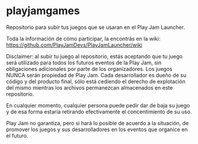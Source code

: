 # playjamgames
Repositorio para subir tus juegos que se usaran en el Play Jam Launcher.

Toda la información de cómo participar, la encontrás en la wiki: https://github.com/PlayJamDevs/PlayJamLauncher/wiki

Disclaimer: al subir tu juego al repositorio, estás aceptando que tu juego será utilizado para todos los futuros eventos de la Play Jam, sin obligaciones adicionales por parte de los organizadores. Los juegos NUNCA serán propiedad de Play Jam. Cada desarrollador es dueño de su código y del producto final, sólo está cediendo el derecho de explotación del mismo mientras los archivos permanezcan almacenados en este repositorio.

En cualquier momento, cualquier persona puede pedir dar de baja su juego y de esa forma estaría retirando efectivamente el concentimiento de su uso.

Play Jam no garantiza, pero si hará lo posible de acuerdo a la situación, de promover los juegos y sus desarrolladores en los eventos que organice en el futuro.
